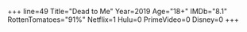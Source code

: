 +++
line=49
Title="Dead to Me"
Year=2019
Age="18+"
IMDb="8.1"
RottenTomatoes="91%"
Netflix=1
Hulu=0
PrimeVideo=0
Disney=0
+++


